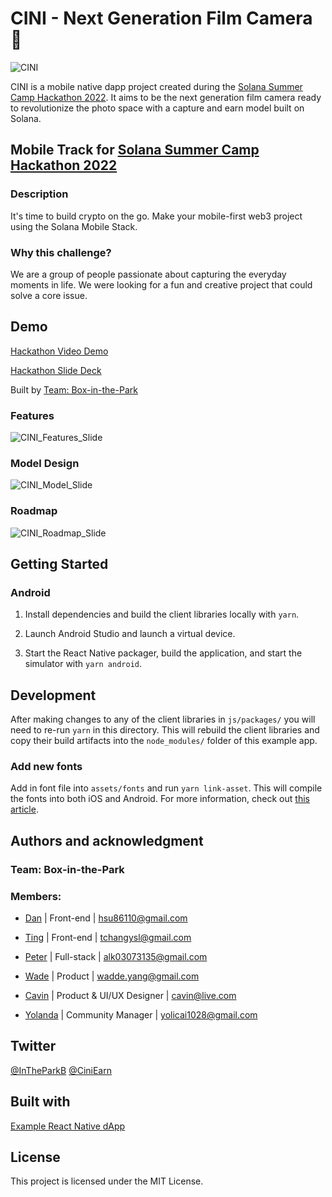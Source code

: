 # CINI - Next Generation Film Camera 📸

![CINI](https://user-images.githubusercontent.com/50972884/184951158-a7e4aafd-58c0-4278-9319-9b0411294ab6.png)

CINI is a mobile native dapp project created during the [Solana Summer Camp Hackathon 2022](https://solana.com/summercamp). It aims to be the next generation film camera ready to revolutionize the photo space with a capture and earn model built on Solana.

## Mobile Track for [Solana Summer Camp Hackathon 2022](https://solana.com/summercamp)

### Description

It's time to build crypto on the go. Make your mobile-first web3 project using the Solana Mobile Stack.

### Why this challenge?

We are a group of people passionate about capturing the everyday moments in life. We were looking for a fun and creative project that could solve a core issue.

## Demo

[Hackathon Video Demo](https://www.loom.com/share/4c90f0b34d5d4843964c953ff56872e4)

[Hackathon Slide Deck](https://drive.google.com/drive/folders/1lgAWviQLD_MMj2C3Wy8nWdoddrUfe-LK?usp=sharing)

Built by [Team: Box-in-the-Park](#authors-and-acknowledgment)

### Features

![CINI_Features_Slide](https://user-images.githubusercontent.com/46632205/184971019-44b89e4f-e83b-41cf-9372-4303c8b381fa.png)

### Model Design

![CINI_Model_Slide](https://user-images.githubusercontent.com/50972884/184951097-88b661b5-2593-4d76-89d0-93286f0d3728.png)

### Roadmap

![CINI_Roadmap_Slide](https://user-images.githubusercontent.com/50972884/184951241-aa0f9f9b-d26c-4e12-aa39-0775f2be43a2.png)

## Getting Started

### Android

1. Install dependencies and build the client libraries locally with `yarn`.

2. Launch Android Studio and launch a virtual device.

3. Start the React Native packager, build the application, and start the simulator with `yarn android`.

## Development

After making changes to any of the client libraries in `js/packages/` you will need to re-run `yarn` in this directory. This will rebuild the client libraries and copy their build artifacts into the `node_modules/` folder of this example app.

### Add new fonts

Add in font file into `assets/fonts` and run `yarn link-asset`. This will compile the fonts into both iOS and Android. For more information, check out [this article](https://mehrankhandev.medium.com/ultimate-guide-to-use-custom-fonts-in-react-native-77fcdf859cf4).

## Authors and acknowledgment

### Team: Box-in-the-Park

### Members:

- [Dan](https://github.com/danhsucowboy) | Front-end | hsu86110@gmail.com

- [Ting](https://github.com/this-ting) | Front-end | tchangysl@gmail.com

- [Peter](https://github.com/sc0Vu) | Full-stack | alk03073135@gmail.com

- [Wade](https://github.com/Nasuyue) | Product | wadde.yang@gmail.com

- [Cavin](https://github.com/imcavinc) | Product & UI/UX Designer | cavin@live.com

- [Yolanda](https://github.com/Yolandatsai) | Community Manager | yolicai1028@gmail.com

## Twitter

[@InTheParkB](https://twitter.com/IntheparkB)
[@CiniEarn](https://twitter.com/CiniEarn)

## Built with

[Example React Native dApp](https://github.com/solana-mobile/mobile-wallet-adapter/tree/main/examples/example-react-native-app) 

## License

This project is licensed under the MIT License.
